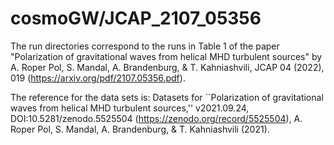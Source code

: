 # cosmoGW/JCAP_2107_05356

The run directories correspond to the runs in Table 1 of the paper "Polarization of gravitational waves
from helical MHD turbulent sources" by A. Roper Pol, S. Mandal, A. Brandenburg, & T. Kahniashvili,
JCAP 04 (2022), 019 (https://arxiv.org/pdf/2107.05356.pdf).

The reference for the data sets is: Datasets for ``Polarization of gravitational waves from helical MHD turbulent sources,'' v2021.09.24,
DOI:10.5281/zenodo.5525504 (https://zenodo.org/record/5525504), A. Roper Pol, S. Mandal, A. Brandenburg, & T. Kahniashvili (2021).
